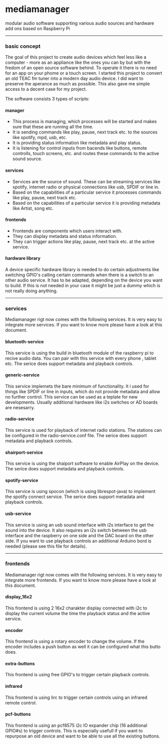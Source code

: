 # mediamanager
modular audio software supporting various audio sources and hardware add ons based on Raspberry Pi   

---
### basic concept
The goal of this project to create audio devices which feel less like a computer - more as an appliance like the ones you can by but with the fredom of an open source software behind. To operate it there is no need for an app on your phome or a touch screen. I started this project to convert an old TEAC fm tuner into a modern day audio device. I did want to preserve the aperance as much as possible. This also gave me simple access to a decent case for my project.

The software consists 3 types of scripts:
#### manager
- This process is managing, which processes will be started and makes sure that these are running all the time.
- It is sending commands like play, pause, next track etc. to the sources like spotify, mpd, usb, etc.
- It is providing status information like metadata and play status.
- It is listening for control inputs from bacends like buttons, remote controlls, touch screens, etc. and routes these commands to the active sound source.

#### services
- Services are the source of sound. These can be streaming services like spotify, internet radio or physical connections like usb, SPDIF or line in.
- Based on the capabilities of a particular service it processes commands like play, pause, next track etc.
- Based on the capabilities of a particular service it is providing metadata like Artist, song etc.

#### frontends
- Frontends are components which users interact with.
- They can display metadata and status information.
- They can trigger actions like play, pause, next track etc. at the active service.

#### hardware library
A device specific hardware library is needed to do certain adjustments like switching GPIO's calling certain commands when there is a switch to an other audio service. It has to be adapted, depending on the device you want to build. If this is not needed in your case it might be just a dummy which is not really doing anything.

---
### services
Mediamanager rigt now comes with the following services. It is very easy to integrate more services. If you want to know more please have a look at this document.
#### bluetooth-service
This service is using the build in bluetooth module of the raspberry pi to recive audio data. You can pair with this service with every phone , tablet etc. The serice does support metadata and playback controls.
#### generic-service
This service implemets the bare minimum of functionality. It i used for things like SPDIF or line in inputs, which do not provide metadata and allow no further control. This service can be used as a teplate for new developments. Usually additional hardware like i2s switches or AD boards are nesesarry.
#### radio-service
This service is used for playback of internet radio stations. The stations can be configured in the radio-service.conf file. The serice does support metadata and playback controls.
#### shairport-service
This service is using the shaiport software to enable AirPlay on the device. The serice does support metadata and playback controls.
#### spotify-service
This service is using spocon (which is using librespot-java) to implement the spotify connect service. The serice does support metadata and playback controls.
#### usb-service
This service is using an usb sound interface with i2s interface to get the sound into the device. It also requires an i2s switch between the usb interface and the raspberry on one side and the DAC board on the other side. If you want to use playback controls an additional Arduino bord is needed (please see this file for details).

---
### frontends
Mediamanager rigt now comes with the following services. It is very easy to integrate more frontends. If you want to know more please have a look at this document.
#### display_16x2
This frontend is using 2 16x2 charakter display connected with i2c to display the current volume the time the playback status and the active service.
#### encoder
This frontend is using a rotary encoder to change the volume. If the encoder includes a push button as well it can be configured what this butto does.
#### extra-buttons
This frontend is using free GPIO's to trigger certain playback controls.
#### infrared
This frontend is using lirc to trigger certain controls using an infrared remote control.
#### pcf-buttons
This frontend is using an pcf8575 i2c IO expander chip (16 additional GPIO#s) to trigger controls. This is especially usefull if you want to repurpose an old device and want to be able to use all the existing buttons.
